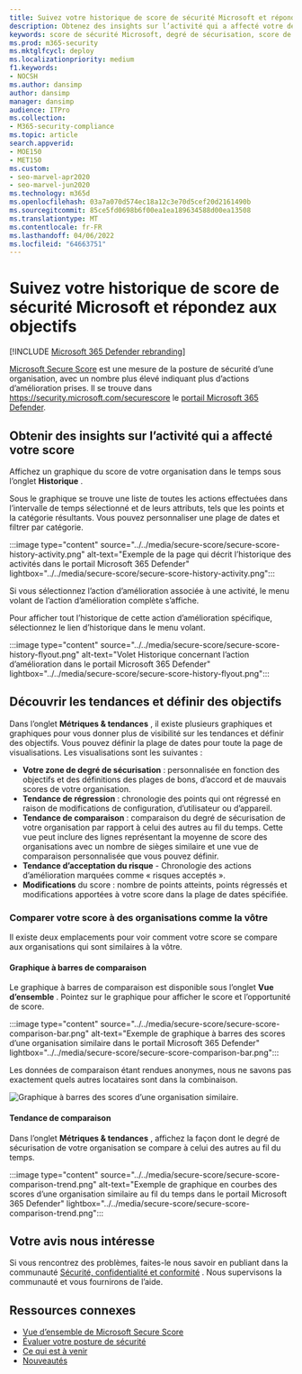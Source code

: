 ```yaml
---
title: Suivez votre historique de score de sécurité Microsoft et répondez aux objectifs
description: Obtenez des insights sur l’activité qui a affecté votre degré de sécurisation Microsoft. Découvrez les tendances et définissez des objectifs.
keywords: score de sécurité Microsoft, degré de sécurisation, score de sécurité Office 365, score de sécurité Microsoft, portail Microsoft 365 Defender, actions d’amélioration
ms.prod: m365-security
ms.mktglfcycl: deploy
ms.localizationpriority: medium
f1.keywords:
- NOCSH
ms.author: dansimp
author: dansimp
manager: dansimp
audience: ITPro
ms.collection:
- M365-security-compliance
ms.topic: article
search.appverid:
- MOE150
- MET150
ms.custom:
- seo-marvel-apr2020
- seo-marvel-jun2020
ms.technology: m365d
ms.openlocfilehash: 03a7a070d574ec18a12c3e70d5cef20d2161490b
ms.sourcegitcommit: 85ce5fd0698b6f00ea1ea189634588d00ea13508
ms.translationtype: MT
ms.contentlocale: fr-FR
ms.lasthandoff: 04/06/2022
ms.locfileid: "64663751"
---
```

# <a name="track-your-microsoft-secure-score-history-and-meet-goals"></a>Suivez votre historique de score de sécurité Microsoft et répondez aux objectifs

[!INCLUDE [Microsoft 365 Defender rebranding](../includes/microsoft-defender.md)]

[Microsoft Secure Score](microsoft-secure-score.md) est une mesure de la posture de sécurité d’une organisation, avec un nombre plus élevé indiquant plus d’actions d’amélioration prises. Il se trouve dans https://security.microsoft.com/securescore le [portail Microsoft 365 Defender](microsoft-365-defender.md#the-microsoft-365-defender-portal).

## <a name="gain-insights-into-activity-that-has-affected-your-score"></a>Obtenir des insights sur l’activité qui a affecté votre score

Affichez un graphique du score de votre organisation dans le temps sous l’onglet **Historique** .

Sous le graphique se trouve une liste de toutes les actions effectuées dans l’intervalle de temps sélectionné et de leurs attributs, tels que les points et la catégorie résultants. Vous pouvez personnaliser une plage de dates et filtrer par catégorie.

:::image type="content" source="../../media/secure-score/secure-score-history-activity.png" alt-text="Exemple de la page qui décrit l’historique des activités dans le portail Microsoft 365 Defender" lightbox="../../media/secure-score/secure-score-history-activity.png":::

Si vous sélectionnez l’action d’amélioration associée à une activité, le menu volant de l’action d’amélioration complète s’affiche.

Pour afficher tout l’historique de cette action d’amélioration spécifique, sélectionnez le lien d’historique dans le menu volant.

:::image type="content" source="../../media/secure-score/secure-score-history-flyout.png" alt-text="Volet Historique concernant l’action d’amélioration dans le portail Microsoft 365 Defender" lightbox="../../media/secure-score/secure-score-history-flyout.png":::

## <a name="discover-trends-and-set-goals"></a>Découvrir les tendances et définir des objectifs

Dans l’onglet **Métriques & tendances** , il existe plusieurs graphiques et graphiques pour vous donner plus de visibilité sur les tendances et définir des objectifs. Vous pouvez définir la plage de dates pour toute la page de visualisations. Les visualisations sont les suivantes :

* **Votre zone de degré de sécurisation** : personnalisée en fonction des objectifs et des définitions des plages de bons, d’accord et de mauvais scores de votre organisation.
* **Tendance de régression** : chronologie des points qui ont régressé en raison de modifications de configuration, d’utilisateur ou d’appareil.  
* **Tendance de comparaison** : comparaison du degré de sécurisation de votre organisation par rapport à celui des autres au fil du temps. Cette vue peut inclure des lignes représentant la moyenne de score des organisations avec un nombre de sièges similaire et une vue de comparaison personnalisée que vous pouvez définir.
* **Tendance d’acceptation du risque** - Chronologie des actions d’amélioration marquées comme « risques acceptés ».
* **Modifications** du score : nombre de points atteints, points régressés et modifications apportées à votre score dans la plage de dates spécifiée.

### <a name="compare-your-score-to-organizations-like-yours"></a>Comparer votre score à des organisations comme la vôtre

Il existe deux emplacements pour voir comment votre score se compare aux organisations qui sont similaires à la vôtre.

#### <a name="comparison-bar-chart"></a>Graphique à barres de comparaison

Le graphique à barres de comparaison est disponible sous l’onglet **Vue d’ensemble** . Pointez sur le graphique pour afficher le score et l’opportunité de score. 

:::image type="content" source="../../media/secure-score/secure-score-comparison-bar.png" alt-text="Exemple de graphique à barres des scores d’une organisation similaire dans le portail Microsoft 365 Defender" lightbox="../../media/secure-score/secure-score-comparison-bar.png":::

Les données de comparaison étant rendues anonymes, nous ne savons pas exactement quels autres locataires sont dans la combinaison.

![Graphique à barres des scores d’une organisation similaire.](../../media/secure-score/secure-score-comparison-screenshot.png)

#### <a name="comparison-trend"></a>Tendance de comparaison

Dans l’onglet **Métriques & tendances** , affichez la façon dont le degré de sécurisation de votre organisation se compare à celui des autres au fil du temps.

:::image type="content" source="../../media/secure-score/secure-score-comparison-trend.png" alt-text="Exemple de graphique en courbes des scores d’une organisation similaire au fil du temps dans le portail Microsoft 365 Defender" lightbox="../../media/secure-score/secure-score-comparison-trend.png":::

## <a name="we-want-to-hear-from-you"></a>Votre avis nous intéresse

Si vous rencontrez des problèmes, faites-le nous savoir en publiant dans la communauté [Sécurité, confidentialité et conformité](https://techcommunity.microsoft.com/t5/Security-Privacy-Compliance/bd-p/security_privacy) . Nous supervisons la communauté et vous fournirons de l’aide.

## <a name="related-resources"></a>Ressources connexes

- [Vue d’ensemble de Microsoft Secure Score](microsoft-secure-score.md)
- [Évaluer votre posture de sécurité](microsoft-secure-score-improvement-actions.md)
- [Ce qui est à venir](microsoft-secure-score-whats-coming.md)
- [Nouveautés](microsoft-secure-score-whats-new.md)
